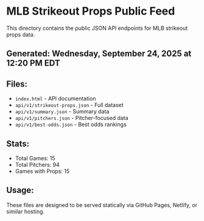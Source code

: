 # MLB Strikeout Props Public Feed

This directory contains the public JSON API endpoints for MLB strikeout props data.

## Generated: Wednesday, September 24, 2025 at 12:20 PM EDT

## Files:
- `index.html` - API documentation
- `api/v1/strikeout-props.json` - Full dataset
- `api/v1/summary.json` - Summary data
- `api/v1/pitchers.json` - Pitcher-focused data  
- `api/v1/best-odds.json` - Best odds rankings

## Stats:
- Total Games: 15
- Total Pitchers: 94
- Games with Props: 15

## Usage:
These files are designed to be served statically via GitHub Pages, Netlify, or similar hosting.
